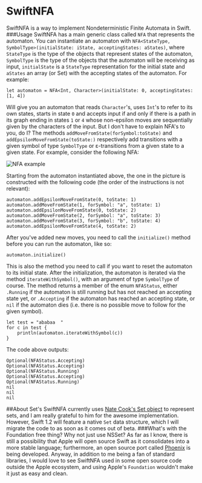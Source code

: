 # SwiftNFA
SwiftNFA is a way to implement Nondeterministic Finite Automata in Swift.
###Usage
SwiftNFA has a main generic class called `NFA` that represents the automaton. You can instantiate an automaton with `NFA<StateType, SymbolType>(initialState: iState, acceptingStates: aStates)`, where `StateType` is the type of the objects that represent states of the automaton, `SymbolType` is the type of the objects that the automaton will be receiving as input, `initialState` is a `StateType` representation for the initial state and `aStates` an array (or Set) with the accepting states of the automaton. For example:

    let automaton = NFA<Int, Character>(initialState: 0, acceptingStates: [1, 4])
Will give you an automaton that reads `Character`'s, uses `Int`'s to refer to its own states, starts in state `0` and accepts input if and only if there is a path in its graph ending in states `1` or `4` whose non-epsilon moves are sequentially given by the characters of the input. But I don't have to explain NFA's to you, do I?
The methods `addMoveFromState(forSymbol:toState)` and `addEpsilonMoveFromState(toState:)` respectively add transitions with a given symbol of type `SymbolType` or ε-transitions from a given state to a given state. For example, consider the following NFA:

![NFA example](http://goo.gl/X6RWCC?gdriveurl)

Starting from the automaton instantiated above, the one in the picture is constructed with the following code (the order of the instructions is not relevant):

    automaton.addEpsilonMoveFromState(0, toState: 1)
    automaton.addMoveFromState(1, forSymbol: "a", toState: 1)
    automaton.addEpsilonMoveFromState(0, toState: 2)
    automaton.addMoveFromState(2, forSymbol: "a", toState: 3)
    automaton.addMoveFromState(3, forSymbol: "b", toState: 4)
    automaton.addEpsilonMoveFromState(4, toState: 2)

After you've added new moves, you need to call the `initialize()` method before you can run the automaton, like so:

    automaton.initialize()
 This is also the method you need to call if you want to reset the automaton to its initial state.
 After the initialization, the automaton is iterated via the method `iterateWithSymbol()`, with an argument of type `SymbolType` of course. The method returns a member of the enum `NFAStatus`, either `.Running` if the automaton is still running but has not reached an accepting state yet, or `.Accepting` if the automaton has reached an accepting state, or `nil` if the automaton dies (i.e. there is no possible move to follow for the given symbol).
 

    let test = "ababaa  "
    for c in test {
    	println(automaton.iterateWithSymbol(c))
    }
   The code above outputs:

    Optional(NFAStatus.Accepting)
    Optional(NFAStatus.Accepting)
    Optional(NFAStatus.Running)
    Optional(NFAStatus.Accepting)
    Optional(NFAStatus.Running)
    nil
    nil
    nil
   
##About Set's
SwiftNFA currently uses [Nate Cook's Set object](https://github.com/natecook1000/SwiftSets)  to represent sets, and I am really grateful to him for the awesome implementation. However, Swift 1.2 will feature a native `Set` data structure, which I will migrate the code to as soon as it comes out of beta.
###What's with the Foundation free thing? Why not just use NSSet?
As far as I know, there is still a possibility that Apple will open source Swift as it consolidates into a more stable language; furthermore, an open source port called [Phoenix](https://ind.ie/about/phoenix/) is being developed. Anyway, in addition to me being a fan of standard libraries, I would love to see SwiftNFA used in some open source code outside the Apple ecosystem, and using Apple's `Foundation` wouldn't make it just as easy and clean.
